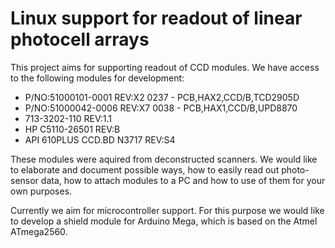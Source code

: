 Linux support for readout of linear photocell arrays
===================

This project aims for supporting readout of CCD modules.
We have access to the following modules for development:
* P/NO:51000101-0001 REV:X2 0237 - PCB,HAX2,CCD/B,TCD2905D
* P/NO:51000042-0006 REV:X7 0038 - PCB,HAX1,CCD/B,UPD8870
* 713-3202-110 REV:1.1
* HP C5110-26501 REV:B
* API 610PLUS CCD.BD N3717 REV:S4

These modules were aquired from deconstructed scanners.
We would like to elaborate and document possible ways,
how to easily read out photo-sensor data,
how to attach modules to a PC
and how to use of them for your own purposes.

Currently we aim for microcontroller support.
For this purpose we would like to develop a shield module for Arduino Mega,
which is based on the Atmel ATmega2560.
